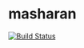 # masharan
[![Build Status](https://travis-ci.org/AranMash/masharan.svg?branch=master)](https://travis-ci.org/AranMash/masharan)
